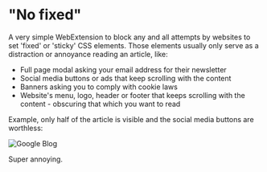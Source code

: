 # "No fixed"

A very simple WebExtension to block any and all attempts by websites to set 'fixed' or 'sticky' CSS
elements. Those elements usually only serve as a distraction or annoyance reading an article, like:

- Full page modal asking your email address for their newsletter
- Social media buttons or ads that keep scrolling with the content
- Banners asking you to comply with cookie laws 
- Website's menu, logo, header or footer that keeps scrolling with the content - obscuring that 
which you want to read

Example, only half of the article is visible and the social media buttons are worthless:

![Google Blog](https://i.imgur.com/IZqYiNg.png)


Super annoying.

